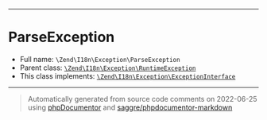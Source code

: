 ***

# ParseException





* Full name: `\Zend\I18n\Exception\ParseException`
* Parent class: [`\Zend\I18n\Exception\RuntimeException`](./RuntimeException.md)
* This class implements:
[`\Zend\I18n\Exception\ExceptionInterface`](./ExceptionInterface.md)






***
> Automatically generated from source code comments on 2022-06-25 using [phpDocumentor](http://www.phpdoc.org/) and [saggre/phpdocumentor-markdown](https://github.com/Saggre/phpDocumentor-markdown)
